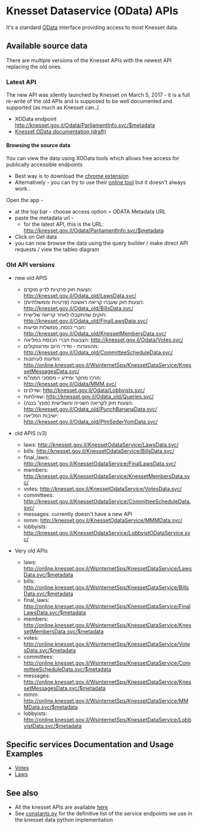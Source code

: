 # Knesset Dataservice (OData) APIs

It's a standard [OData](http://www.odata.org/) interface providing access to most Knesset data.

## Available source data

There are multiple versions of the Knesset APIs with the newest API replacing the old ones.

### Latest API

The new API was silently launched by Knesset on March 5, 2017 - it is a full re-write of the old APIs and is supposed to be well documented and supported (as much as Knesset can..)

* XOData endpoint http://knesset.gov.il/Odata/ParliamentInfo.svc/$metadata
* [Knesset OData documentation (draft)](https://docs.google.com/document/d/1FHqabNsYlSNyul1lArmnONLHnYGA4XQNMs3k-dPgUok/edit?usp=sharing)

#### Browsing the source data

You can view the data using XOData tools which allows free access for publically accessible endpoints

* Best way is to download the [chrome extension](https://chrome.google.com/webstore/detail/xodata%C2%AE/hpooflanfopjepihkcjjfeonlnhfnmpp)
* Alternatively - you can try to use their [online tool](https://pragmatiqa.com/xodata/) but it doesn't always work..

Open the app - 

* at the top bar - choose access option = ODATA Metadata URL
* paste the metadata url -
  * for the latest API, this is the URL: http://knesset.gov.il/Odata/ParliamentInfo.svc/$metadata
* Click on Get data
* you can now browse the data using the query builder / make direct API requests / view the tables diagram

### Old API versions

* new old APIS
  * הצעות חוק פרטיות לדיון מוקדם: http://knesset.gov.il/Odata_old/LawsData.svc/
  * הצעות חוק שעברו קריאה ראשונה (פרטיות וממשלתיות): http://knesset.gov.il/Odata_old/BillsData.svc/
  * חוקים שהתקבלו לאחר קריאה שלישית: http://knesset.gov.il/Odata_old/FinalLawsData.svc/
  * חברי כנסת, ממשלות וסיעות: http://knesset.gov.il/Odata_old/KnessetMembersData.svc/
  * הצבעות חברי הכנסת במליאה: http://knesset.gov.il/Odata/Votes.svc/
  * מהוועדות - סדרי היום ופרוטוקולים: http://knesset.gov.il/Odata_old/CommitteeScheduleData.svc/
  * הודעות לעיתונות: http://online.knesset.gov.il/WsinternetSps/KnessetDataService/KnessetMessagesData.svc/
  * מרכז מחקר ומידע – מסמכי הממ"מ: http://knesset.gov.il/Odata/MMM.svc/
  * שדלנים: http://knesset.gov.il/Odata/Lobbyists.svc/
  * שאילתות: http://knesset.gov.il/Odata_old/Queries.svc/
  * הצעות חוק לקריאה השנייה והשלישית (פונץ' בננה): http://knesset.gov.il/Odata_old/PunchBananaData.svc/
  * ישיבות המליאה: http://knesset.gov.il/Odata_old/PlmSederYomData.svc/

* old APIS (v3)
  * laws: http://knesset.gov.il/KnessetOdataService/LawsData.svc/
  * bills: http://knesset.gov.il/KnessetOdataService/BillsData.svc/
  * final_laws:  http://knesset.gov.il/KnessetOdataService/FinalLawsData.svc/
  * members: http://knesset.gov.il/KnessetOdataService/KnessetMembersData.svc/
  * votes: http://knesset.gov.il/KnessetOdataService/VotesData.svc/
  * committees: http://knesset.gov.il/KnessetOdataService/CommitteeScheduleData.svc/
  * messages: currently doesn't have a new API
  * mmm: http://knesset.gov.il/KnessetOdataService/MMMData.svc/
  * lobbyists: http://knesset.gov.il/KnessetOdataService/LobbyistODataService.svc/

* Very old APIs
  * laws: http://online.knesset.gov.il/WsinternetSps/KnessetDataService/LawsData.svc/$metadata
  * bills: http://online.knesset.gov.il/WsinternetSps/KnessetDataService/BillsData.svc/$metadata
  * final_laws: http://online.knesset.gov.il/WsinternetSps/KnessetDataService/FinalLawsData.svc/$metadata
  * members: http://online.knesset.gov.il/WsinternetSps/KnessetDataService/KnessetMembersData.svc/$metadata
  * votes: http://online.knesset.gov.il/WsinternetSps/KnessetDataService/VotesData.svc/$metadata
  * committees: http://online.knesset.gov.il/WsinternetSps/KnessetDataService/CommitteeScheduleData.svc/$metadata
  * messages: http://online.knesset.gov.il/WsinternetSps/KnessetDataService/KnessetMessagesData.svc/$metadata
  * mmm: http://online.knesset.gov.il/WsinternetSps/KnessetDataService/MMMData.svc/$metadata
  * lobbyists: http://online.knesset.gov.il/WsinternetSps/KnessetDataService/LobbyistData.svc/$metadata

## Specific services Documentation and Usage Examples

* [Votes](/docs/dataservice/VOTES.md)
* [Laws](/docs/dataservice/LAWS.md)

## See also

* All the knesset APIs are available [here](http://main.knesset.gov.il/Activity/Info/Pages/Databases.aspx)
* See [constants.py](https://github.com/hasadna/knesset-data-python/blob/master/knesset_data/dataservice/constants.py) for the definitive list of the service endpoints we use in the knesset data python implementation

